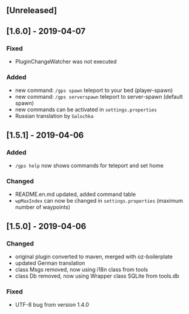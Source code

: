 ## [Unreleased]

## [1.6.0] - 2019-04-07
### Fixed
- PluginChangeWatcher was not executed
### Added
- new command: `/gps spawn` teleport to your bed (player-spawn)
- new command: `/gps serverspawn` teleport to server-spawn (default spawn)
- new commands can be activated in `settings.properties`
- Russian translation by `Galochka`

## [1.5.1] - 2019-04-06
### Added
- `/gps help` now shows commands for teleport and set home
### Changed
- README.en.md updated, added command table
- `wpMaxIndex` can now be changed in `settings.properties` (maximum number of waypoints)

## [1.5.0] - 2019-04-06
### Changed
- original plugin converted to maven, merged with oz-boilerplate
- updated German translation
- class Msgs removed, now using i18n class from tools
- class Db removed, now using Wrapper class SQLite from tools.db
### Fixed
- UTF-8 bug from version 1.4.0 